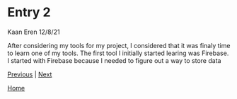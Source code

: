 # Entry 2
Kaan Eren 
12/8/21

After considering my tools for my project, I considered that it was finaly time to learn one of my tools. The first tool I initially started learing was Firebase. I started with Firebase because I needed to figure out a way to store data 

[Previous](entry01.md) | [Next](entry03.md)

[Home](../README.md)

